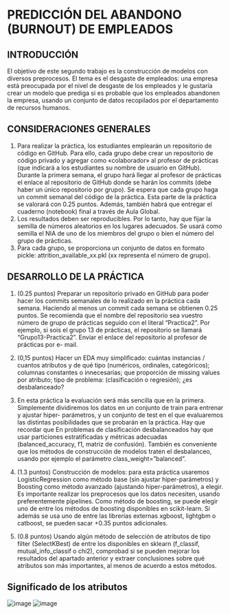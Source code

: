 # PREDICCIÓN DEL ABANDONO (BURNOUT) DE EMPLEADOS
## INTRODUCCIÓN

El objetivo de este segundo trabajo es la construcción de modelos con diversos preprocesos. El tema es el desgaste de empleados: una empresa está preocupada por el nivel 
de desgaste de los empleados y le gustaría crear un modelo que prediga si es probable que los empleados
abandonen la empresa, usando un conjunto de datos recopilados por el departamento de
recursos humanos.

## CONSIDERACIONES GENERALES
1. Para realizar la práctica, los estudiantes emplearán un repositorio de código en GitHub.
Para ello, cada grupo debe crear un repositorio de código privado y agregar como
«colaborador» al profesor de prácticas (que indicará a los estudiantes su nombre de
usuario en GitHub). Durante la primera semana, el grupo hará llegar al profesor de
prácticas el enlace al repositorio de GitHub donde se harán los commits (debe haber un
único repositorio por grupo). Se espera que cada grupo haga un commit semanal del
código de la práctica. Esta parte de la práctica se valorará con 0.25 puntos. Además,
también habrá que entregar el cuaderno (notebook) final a través de Aula Global.
2. Los resultados deben ser reproducibles. Por lo tanto, hay que fijar la semilla de
números aleatorios en los lugares adecuados. Se usará como semilla el NIA de uno de
los miembros del grupo o bien el número del grupo de prácticas.
3. Para cada grupo, se proporciona un conjunto de datos en formato pickle:
attrition_available_xx.pkl (xx representa el número de grupo).

## DESARROLLO DE LA PRÁCTICA
1. (0.25 puntos) Preparar un repositorio privado en GitHub para poder hacer los
commits semanales de lo realizado en la práctica cada semana. Haciendo al menos
un commit cada semana se obtienen 0.25 puntos. Se recomienda que el nombre del
repositorio sea vuestro número de grupo de prácticas seguido con el literal
“Practica2”. Por ejemplo, si sois el grupo 13 de prácticas, el repositorio se llamará
“Grupo13-Practica2”. Enviar el enlace del repositorio al profesor de prácticas por e-
mail.

2. (0,15 puntos) Hacer un EDA muy simplificado: cuántas instancias / cuantos
atributos y de qué tipo (numéricos, ordinales, categóricos); columnas constantes o
innecesarias; que proporción de missing values por atributo; tipo de problema:
(clasificación o regresión); ¿es desbalanceado?
3. En esta práctica la evaluación será más sencilla que en la primera. Simplemente
dividiremos los datos en un conjunto de train para entrenar y ajustar hiper-
parámetros, y un conjunto de test en el que evaluaremos las distintas posibilidades
que se probarán en la práctica. Hay que recordar que En problemas de clasificación
desbalanceados hay que usar particiones estratificadas y métricas adecuadas
(balanced_accuracy, f1, matriz de confusión). También es conveniente que los
métodos de construcción de modelos traten el desbalanceo, usando por ejemplo
el parámetro class_weight=”balanced”.
4. (1.3 puntos) Construcción de modelos: para esta práctica usaremos
LogisticRegression como método base (sin ajustar hiper-parámetros) y Boosting
como método avanzado (ajustando hiper-parámetros), a elegir. Es importante
realizar los preprocesos que los datos necesiten, usando preferentemente
pipelines. Como método de boosting, se puede elegir uno de entre los métodos de
boosting disponibles en scikit-learn. Si además se usa uno de entre las librerías
externas xgboost, lightgbm o catboost, se pueden sacar +0.35 puntos adicionales.
5. (0.8 puntos) Usando algún método de selección de atributos de tipo filter
(SelectKBest) de entre los disponibles en sklearn (f_classif,
mutual_info_classif o chi2), comprobad si se pueden mejorar los resultados del
apartado anterior y extraer conclusiones sobre qué atributos son más importantes,
al menos de acuerdo a estos métodos.

## Significado de los atributos
![image](https://github.com/cabamarcos/Machine-Learning-prediccion-abandono-burnout-empleados/assets/98906745/42ee541e-e154-4fd1-a7b7-773739d55f7a)
![image](https://github.com/cabamarcos/Machine-Learning-prediccion-abandono-burnout-empleados/assets/98906745/6a96c94f-60e9-433e-bd10-c5ade4ee61b3)


